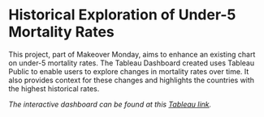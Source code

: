 # Historical Exploration of Under-5 Mortality Rates
This project, part of Makeover Monday, aims to enhance an existing chart on under-5 mortality rates. The Tableau Dashboard created uses Tableau Public to enable users to explore changes in mortality rates over time. It also provides context for these changes and highlights the countries with the highest historical rates.

_The interactive dashboard can be found at this [Tableau link](https://public.tableau.com/views/HistoricalExplorationofMortalityRatesforChildrenUnderFive/ExplorationofHistoricalUnder-5MortalityRates)._